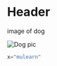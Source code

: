 # Header
image of dog


![Dog pic](https://cdn.pixabay.com/photo/2023/08/18/15/02/dog-8198719_640.jpg)

``` python
x="mulearn"
```
